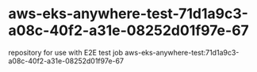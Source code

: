 # aws-eks-anywhere-test-71d1a9c3-a08c-40f2-a31e-08252d01f97e-67
repository for use with E2E test job aws-eks-anywhere-test:71d1a9c3-a08c-40f2-a31e-08252d01f97e-67
